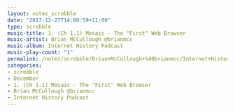 ```yaml
---
layout: notes_scrobble
date: "2017-12-27T14:00:59+11:00"
type: scrobble
music-title: 1. (Ch 1.1) Mosaic - The "First" Web Browser
music-artist: Brian McCullough @brianmcc
music-album: Internet History Podcast
music-play-count: "1"
permalink: /notes/scrobble/Brian+McCullough+%40brianmcc/Internet+History+Podcast/15b4257b04c59034491e6290fa8e5b21dcfe63b4.html
categories:
- scrobble
- December
- 1. (Ch 1.1) Mosaic - The "First" Web Browser
- Brian McCullough @brianmcc
- Internet History Podcast
---
```

